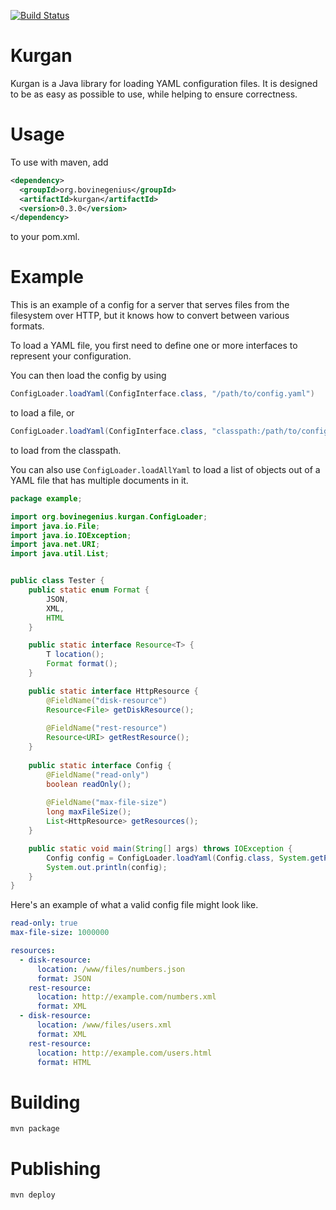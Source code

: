 [![Build Status](https://travis-ci.org/wtetzner/kurgan.png?branch=master)](https://travis-ci.org/wtetzner/kurgan)

Kurgan
======

Kurgan is a Java library for loading YAML configuration files. It is
designed to be as easy as possible to use, while helping to ensure
correctness.

Usage
=====

To use with maven, add

```XML
<dependency>
  <groupId>org.bovinegenius</groupId>
  <artifactId>kurgan</artifactId>
  <version>0.3.0</version>
</dependency>
```

to your pom.xml.

Example
=======

This is an example of a config for a server that serves files from the filesystem over HTTP, but it knows how to convert between various formats.

To load a YAML file, you first need to define one or more interfaces to represent your configuration.

You can then load the config by using

```java
ConfigLoader.loadYaml(ConfigInterface.class, "/path/to/config.yaml")
```

to load a file, or

```java
ConfigLoader.loadYaml(ConfigInterface.class, "classpath:/path/to/config.yaml")
```

to load from the classpath.

You can also use `ConfigLoader.loadAllYaml` to load a list of objects out of a YAML file that has multiple documents in it.

```java
package example;

import org.bovinegenius.kurgan.ConfigLoader;
import java.io.File;
import java.io.IOException;
import java.net.URI;
import java.util.List;


public class Tester {
    public static enum Format {
        JSON,
        XML,
        HTML
    }

    public static interface Resource<T> {
        T location();
        Format format();
    }

    public static interface HttpResource {
        @FieldName("disk-resource")
        Resource<File> getDiskResource();
        
        @FieldName("rest-resource")
        Resource<URI> getRestResource();
    }
    
    public static interface Config {
        @FieldName("read-only")
        boolean readOnly();
        
        @FieldName("max-file-size")
        long maxFileSize();
        List<HttpResource> getResources();
    }

    public static void main(String[] args) throws IOException {
        Config config = ConfigLoader.loadYaml(Config.class, System.getProperty("user.home") + "/temp/test.yaml");
        System.out.println(config);
    }
}
```

Here's an example of what a valid config file might look like.

    
```yaml
read-only: true
max-file-size: 1000000

resources:
  - disk-resource:
      location: /www/files/numbers.json
      format: JSON
    rest-resource:
      location: http://example.com/numbers.xml
      format: XML
  - disk-resource:
      location: /www/files/users.xml
      format: XML
    rest-resource:
      location: http://example.com/users.html
      format: HTML
```

Building
========

    mvn package

Publishing
==========

    mvn deploy


